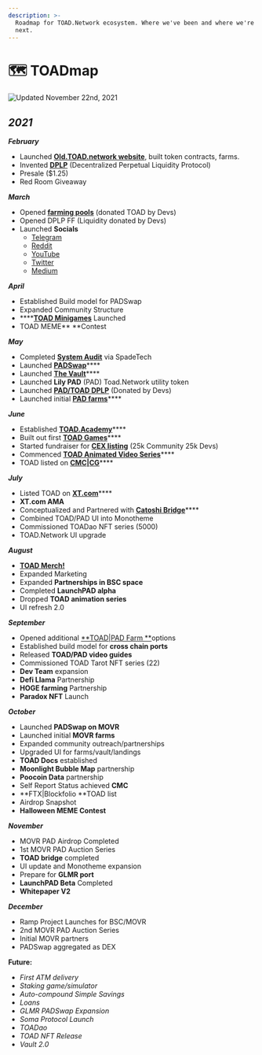 ```yaml
---
description: >-
  Roadmap for TOAD.Network ecosystem. Where we've been and where we're going
  next.
---
```


# 🗺 TOADmap

![Updated November 22nd, 2021](../.gitbook/assets/FINAL.jpeg)



## _**2021**_

_**February**_

* Launched [**Old.TOAD.network website**](https://old.toad.network), built token contracts, farms.
* Invented [**DPLP**](../products/dplp.md) (Decentralized Perpetual Liquidity Protocol)
* Presale ($1.25)
* Red Room Giveaway

_**March**_

* Opened [**farming pools**](https://dapps.padswap.exchange/lpfarms) (donated TOAD by Devs)
* Opened DPLP FF (Liquidity donated by Devs)
* Launched **Socials**
  * [Telegram](https://t.me/toadnetwork)
  * [Reddit](https://www.reddit.com/r/toadnetwork)
  * [YouTube](https://www.youtube.com/channel/UCI\_vUc-HrJWtKXj-Re-hTSw)
  * [Twitter](https://twitter.com/toadnetwork)
  * [Medium](https://toadnetwork.medium.com)

_**April**_

* Established Build model for PADSwap
* Expanded Community Structure
* ****[**TOAD Minigames**](https://toad.academy/games/) Launched
* TOAD MEME** **Contest

_**May**_

* Completed [**System Audit**](https://dapps.padswap.exchange/pad\_audit\_report.pdf) via SpadeTech
* Launched [**PADSwap**](https://dapps.padswap.exchange)****
* Launched [**The Vault**](https://dapps.padswap.exchange/vault)****
* Launched **Lily PAD** (PAD) Toad.Network utility token
* Launched [**PAD/TOAD DPLP**](https://dapps.padswap.exchange/lpfarms) (Donated by Devs)
* Launched initial [**PAD farms**](https://dapps.padswap.exchange)****

_**June**_

* Established [**TOAD.Academy**](https://toad.academy/games/)****
* Built out first [**TOAD Games**](https://toad.academy/games/)****
* Started fundraiser for [**CEX listing**](https://www.xt.com/tradePro/toad\_usdt) (25k Community 25k Devs)
* Commenced [**TOAD Animated Video Series**](https://www.youtube.com/channel/UCI\_vUc-HrJWtKXj-Re-hTSw)****
* TOAD listed on [**CMC**](https://coinmarketcap.com/currencies/toad-network/)**|**[**CG**](https://www.coingecko.com/en/coins/toad-network)****

_**July**_

* Listed TOAD on [**XT.com**](https://www.xt.com/tradePro/toad\_usdt)****
* **XT.com AMA**
* Conceptualized and Partnered with [**Catoshi Bridge**](https://the-crossing.io)****
* Combined TOAD/PAD UI into Monotheme
* Commissioned TOADao NFT series (5000)
* TOAD.Network UI upgrade

_**August**_

* ****[**TOAD Merch!**](https://mail.google.com/mail/u/0/#inbox/FMfcgzGllCdWdRRZvlgXnztMrZGttsWT)****
* Expanded Marketing
* Expanded **Partnerships in BSC space**
* Completed **LaunchPAD alpha**
* Dropped **TOAD animation series**
* UI refresh 2.0

_**September**_

* Opened additional [**TOAD|PAD Farm **](https://dapps.padswap.exchange)options
* Established build model for **cross chain ports**
* Released **TOAD/PAD video guides**
* Commissioned TOAD Tarot NFT series (22)
* **Dev Team** expansion
* **Defi Llama** Partnership
* **HOGE farming** Partnership
* **Paradox NFT** Launch

_**October**_

* Launched **PADSwap on MOVR**
* Launched initial **MOVR farms**
* Expanded community outreach/partnerships
* Upgraded UI for farms/vault/landings
* **TOAD Docs** established
* **Moonlight Bubble Map** partnership
* **Poocoin Data** partnership
* Self Report Status achieved **CMC**
* **FTX|Blockfolio **TOAD list
* Airdrop Snapshot
* **Halloween MEME Contest**

_**November**_

* MOVR PAD Airdrop Completed
* 1st MOVR PAD Auction Series
* **TOAD bridge** completed
* UI update and Monotheme expansion
* Prepare for **GLMR port**
* **LaunchPAD Beta** Completed
* **Whitepaper V2**

_**December**_

* Ramp Project Launches for BSC/MOVR
* 2nd MOVR PAD Auction Series
* Initial MOVR partners
* PADSwap aggregated as DEX

**Future:**

* _First ATM delivery_
* _Staking game/simulator_
* _Auto-compound Simple Savings_
* _Loans_
* _GLMR PADSwap Expansion_
* _Soma Protocol Launch_
* _TOADao_
* _TOAD NFT Release_
* _Vault 2.0_
